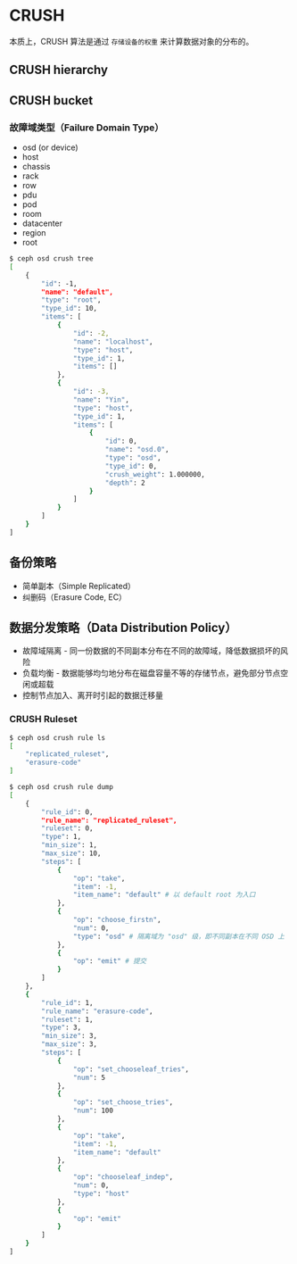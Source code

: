 # CRUSH

本质上，CRUSH 算法是通过 `存储设备的权重` 来计算数据对象的分布的。

## CRUSH hierarchy

## CRUSH bucket

### 故障域类型（Failure Domain Type）

* osd (or device)
* host
* chassis
* rack
* row
* pdu
* pod
* room
* datacenter
* region
* root

```bash
$ ceph osd crush tree
[
    {
        "id": -1,
        "name": "default",
        "type": "root",
        "type_id": 10,
        "items": [
            {
                "id": -2,
                "name": "localhost",
                "type": "host",
                "type_id": 1,
                "items": []
            },
            {
                "id": -3,
                "name": "Yin",
                "type": "host",
                "type_id": 1,
                "items": [
                    {
                        "id": 0,
                        "name": "osd.0",
                        "type": "osd",
                        "type_id": 0,
                        "crush_weight": 1.000000,
                        "depth": 2
                    }
                ]
            }
        ]
    }
]
```

## 备份策略

* 简单副本（Simple Replicated）
* 纠删码（Erasure Code, EC）

## 数据分发策略（Data Distribution Policy）

* 故障域隔离 - 同一份数据的不同副本分布在不同的故障域，降低数据损坏的风险
* 负载均衡 - 数据能够均匀地分布在磁盘容量不等的存储节点，避免部分节点空闲或超载
* 控制节点加入、离开时引起的数据迁移量

### CRUSH Ruleset

```bash
$ ceph osd crush rule ls
[
    "replicated_ruleset",
    "erasure-code"
]

$ ceph osd crush rule dump
[
    {
        "rule_id": 0,
        "rule_name": "replicated_ruleset",
        "ruleset": 0,
        "type": 1,
        "min_size": 1,
        "max_size": 10,
        "steps": [
            {
                "op": "take",
                "item": -1,
                "item_name": "default" # 以 default root 为入口
            },
            {
                "op": "choose_firstn",
                "num": 0,
                "type": "osd" # 隔离域为 "osd" 级，即不同副本在不同 OSD 上
            },
            {
                "op": "emit" # 提交
            }
        ]
    },
    {
        "rule_id": 1,
        "rule_name": "erasure-code",
        "ruleset": 1,
        "type": 3,
        "min_size": 3,
        "max_size": 3,
        "steps": [
            {
                "op": "set_chooseleaf_tries",
                "num": 5
            },
            {
                "op": "set_choose_tries",
                "num": 100
            },
            {
                "op": "take",
                "item": -1,
                "item_name": "default"
            },
            {
                "op": "chooseleaf_indep",
                "num": 0,
                "type": "host"
            },
            {
                "op": "emit"
            }
        ]
    }
]
```